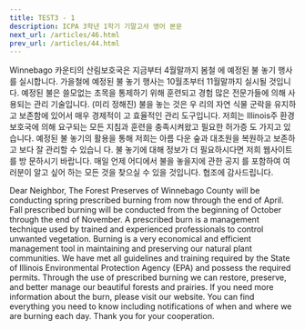 ```yaml
---
title: TEST3 - 1
description: ICPA 3학년 1학기 기말고사 영어 본문
next_url: /articles/46.html
prev_url: /articles/44.html
---
```


Winnebago 카운티의 산림보호국은 지금부터 4월말까지 봄철 에 예정된 불 놓기 행사를 실시합니다. 가을철에 예정된 불 놓기 행사는 10월초부터 11월말까지 실시될 것입니다. 예정된 불은 쓸모없는 초목을 통제하기 위해 훈련되고 경험 많은 전문가들에 의해 사용되는 관리 기술입니다. (미리 정해진) 불을 놓는 것은 우 리의 자연 식물 군락을 유지하고 보존함에 있어서 매우 경제적이 고 효율적인 관리 도구입니다. 저희는 Illinois주 환경보호국에 의해 요구되는 모든 지침과 훈련을 충족시켜왔고 필요한 허가증 도 가지고 있습니다. 예정된 불 놓기의 활용을 통해 저희는 아름 다운 숲과 대초원을 복원하고 보존하고 보다 잘 관리할 수 있습니 다. 불 놓기에 대해 정보가 더 필요하시다면 저희 웹사이트를 방 문하시기 바랍니다. 매일 언제 어디에서 불을 놓을지에 관한 공지 를 포함하여 여러분이 알고 싶어 하는 모든 것을 찾으실 수 있을 것입니다. 협조에 감사드립니다.

Dear Neighbor, The Forest Preserves of Winnebago County will be conducting spring prescribed burning from now through the end of April. Fall prescribed burning will be conducted from the beginning of October through the end of November. A prescribed burn is a management technique used by trained and experienced professionals to control unwanted vegetation. Burning is a very economical and efficient management tool in maintaining and preserving our natural plant communities. We have met all guidelines and training required by the State of Illinois Environmental Protection Agency (EPA) and possess the required permits. Through the use of prescribed burning we can restore, preserve, and better manage our beautiful forests and prairies. If you need more information about the burn, please visit our website. You can find everything you need to know including notifications of when and where we are burning each day. Thank you for your cooperation.
